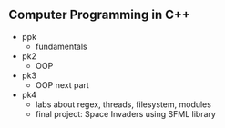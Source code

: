 ## Computer Programming in C++
* ppk
  - fundamentals
* pk2
  - OOP
* pk3
  - OOP next part
* pk4
  - labs about regex, threads, filesystem, modules
  - final project: Space Invaders using SFML library 
